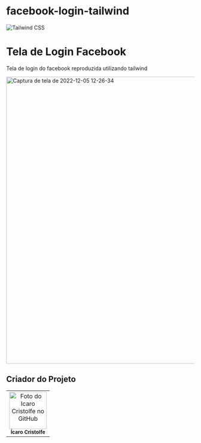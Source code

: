 

# facebook-login-tailwind

![Tailwind CSS](	https://img.shields.io/badge/Tailwind_CSS-38B2AC?style=for-the-badge&logo=tailwind-css&logoColor=white)

<h1>Tela de Login Facebook</h1>

<p> Tela de login do facebook reproduzida utilizando tailwind</p>

<a data-flickr-embed="true" href="https://www.flickr.com/photos/196553482@N03/52545654809/in/dateposted-public/" title="Captura de tela de 2022-12-05 12-26-34"><img src="https://live.staticflickr.com/65535/52545654809_eef9989d84_h.jpg" width="1366" height="768" alt="Captura de tela de 2022-12-05 12-26-34"></a><script async src="//embedr.flickr.com/assets/client-code.js" charset="utf-8"></script>


## Criador do Projeto
<table>
  <tr>
    <td align="center">
      <a href="#">
        <img src="https://avatars.githubusercontent.com/u/82662425?v=4" width="100px;" alt="Foto do Icaro Cristolfe no GitHub"/><br>
        <sub>
          <b>Ícaro Cristolfe</b>
        </sub>
      </a>
    </td>
  </tr>
</table>

